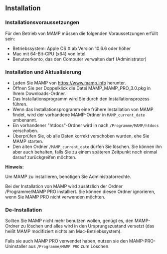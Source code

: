 ## Installation

### Installationsvoraussetzungen

Für den Betrieb von MAMP müssen die folgenden Voraussetzungen erfüllt sein:

* Betriebssystem: Apple OS X ab Version 10.6.6 oder höher
* Mac mit 64-Bit-CPU (x64) von Intel
* Benutzerkonto, das den Computer verwalten darf (Administrator)

### Installation und Aktualisierung

* Laden Sie MAMP von <https://www.mamp.info> herunter.
* Öffnen Sie per Doppelklick die Datei MAMP_MAMP_PRO_3.0.pkg in Ihrem Downloads-Ordner.
* Das Installationsprogramm wird Sie durch den Installationsprozess führen.
* Wenn das Installationsprogramm eine frühere Installation von MAMP findet, wird der vorhandene MAMP-Ordner in `MAMP_current_date` umbenannt.
* Ein vorhandener "htdocs"-Ordner wird in nach `/Programme/MAMP/htdocs` verschoben.
* Überprüfen Sie, ob alle Daten korrekt verschoben wurden, ehe Sie MAMP starten.
* Den alten Ordner `/MAMP_current_date` dürfen Sie löschen. Sie können ihn aber auch behalten, falls Sie zu einem späteren Zeitpunkt noch einmal darauf zurückgreifen möchten.

<div class="alert" role="alert">
<p><strong>Hinweis:</strong></p>
<p>Um MAMP zu installieren, benötigen Sie Administratorrechte.</p>
</div>

Bei der Installation von MAMP wird zusätzlich der Ordner /Programme/MAMP PRO installiert. Sie können diesen Ordner ignorieren, wenn Sie MAMP PRO nicht verwenden möchten.

### De-Installation

Sollten Sie MAMP nicht mehr benutzen wollen, genügt es, den MAMP-Ordner zu löschen und alles wird in den Ursprungszustand versetzt (das heißt MAMP modifiziert nichts am Mac-Betriebssystem).

Falls sie auch MAMP PRO verwendet haben, nutzen sie den MAMP-PRO-Uninstaller aus `/Programme/MAMP PRO` zum Löschen.
